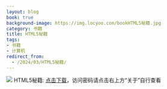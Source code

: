 ```yaml
---
layout: blog
book: true
background-image: https://img.locyoo.com/bookHTML5秘籍.jpg
category: 书籍
title: HTML5秘籍
tags:
- 书籍
- 计算机
redirect_from:
  - /2024/03/HTML5秘籍/
---
```

![](https://img.locyoo.com/bookHTML5秘籍.jpg)
HTML5秘籍: <a name = "ref1" href="https://url18.ctfile.com/f/50983618-1377644563-0ca89c?p=3619">点击下载</a>，访问密码请点击右上方“关于”自行查看